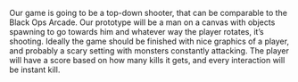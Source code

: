 Our game is going to be a top-down shooter, that can be comparable to the Black Ops Arcade. 
Our prototype will be a man on a canvas with objects spawning to go towards him and whatever way the player rotates, it’s shooting. 
Ideally the game should be finished with nice graphics of a player, and probably a scary setting with monsters constantly attacking.
The player will have a score based on how many kills it gets, and every interaction will be instant kill.
